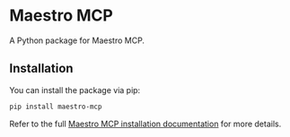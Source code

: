 # Maestro MCP

A Python package for Maestro MCP.

## Installation

You can install the package via pip:

```bash
pip install maestro-mcp
```

Refer to the full [Maestro MCP installation documentation](https://docs.maestro.dev/mcp) for more details.